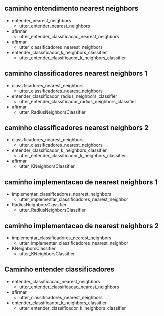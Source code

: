 ## caminho entendimento nearest neighbors
* entender_nearest_neighbors
    - utter_entender_nearest_neighbors
* afirmar
    -  utter_entender_classificacao_nearest_neighbors
* afirmar
    - utter_classificadores_nearest_neighbors
* entender_classificador_k_neighbors_classifier
    - utter_entender_classificador_k_neighbors_classifier

## caminho classificadores nearest neighbors 1
* classificadores_nearest_neighbors
    - utter_classificadores_nearest_neighbors
* entender_classificador_radius_neighbors_classifier
    - utter_entender_classificador_radius_neighbors_classifier
* afirmar
    - utter_RadiusNeighborsClassifier

## caminho classificadores nearest neighbors 2
* classificadores_nearest_neighbors
    - utter_classificadores_nearest_neighbors
* entender_classificador_k_neighbors_classifier
    - utter_entender_classificador_k_neighbors_classifier
* afirmar
    - utter_KNeighborsClassifier

## caminho implementacao de nearest neighbors 1
* implementar_classificadores_nearest_neighbors
    - utter_implementar_classificadores_nearest_neighbor
* RadiusNeighborsClassifier
    - utter_RadiusNeighborsClassifier

## caminho implementacao de nearest neighbors 2
* implementar_classificadores_nearest_neighbors
    - utter_implementar_classificadores_nearest_neighbor
* KNeighborsClassifier
    - utter_KNeighborsClassifier

## Caminho entender classificadores
* entender_classificacao_nearest_neighbors
  -  utter_entender_classificacao_nearest_neighbors
* afirmar
  - utter_classificadores_nearest_neighbors
* entender_classificador_k_neighbors_classifier
  - utter_entender_classificador_k_neighbors_classifier
